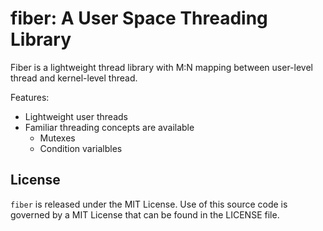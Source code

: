 # fiber: A User Space Threading Library

Fiber is a lightweight thread library with M:N mapping between user-level
thread and kernel-level thread.

Features:
* Lightweight user threads
* Familiar threading concepts are available
  - Mutexes
  - Condition varialbles

## License
`fiber` is released under the MIT License. Use of this source code is governed
by a MIT License that can be found in the LICENSE file.
